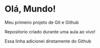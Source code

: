 # Olá, Mundo!
 Meu primeiro projeto de Git e Github

 Repositorio criado durante uma aula ao vivo!

 Essa linha adicionei diretamente do Github
